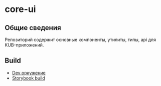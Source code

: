 # core-ui

## Общие сведения

Репозиторий содержит основные компоненты, утилиты, типы, api для KUB-приложений.

## Build

- [Dev оркужение](docs/start-development.md)
- [Storybook build](docs/build-storybook.md)
